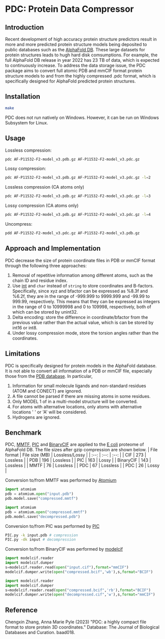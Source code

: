 # PDC: Protein Data Compressor #

## Introduction ##
Recent development of high accuracy protein structure predictors result in more and more predicted protein structure models being deposited to public databases such as the [AlphaFold DB](https://alphafold.ebi.ac.uk/). These large datasets for protein structures leads to hugh hard disk comsumptions. For example, the full AlphaFold DB release in year 2022 has 23 TB of data, which is expected to continuously increase. To address the data storage issue, the PDC package aims to convert full atomic PDB and mmCIF format protein structure models to and from the highly compressed .pdc format, which is specifically designed for AlphaFold predicted protein structures.

## Installation ##
```bash
make
```
PDC does not run natively on Windows. However, it can be run on Windows Subsystem for Linux.

## Usage ##
Lossless compression:
```bash
pdc AF-P11532-F2-model_v3.pdb.gz AF-P11532-F2-model_v3.pdc.gz
```
Lossy compression:
```bash
pdc AF-P11532-F2-model_v3.pdb.gz AF-P11532-F2-model_v3.pdc.gz -l=2
```
Lossless compression (CA atoms only)
```bash
pdc AF-P11532-F2-model_v3.pdb.gz AF-P11532-F2-model_v3.pdc.gz -l=3
```
Lossy compression (CA atoms only)
```bash
pdc AF-P11532-F2-model_v3.pdb.gz AF-P11532-F2-model_v3.pdc.gz -l=4
```
Uncompress:
```bash
pdd AF-P11532-F2-model_v3.pdc.gz AF-P11532-F2-model_v3.pdb.gz
```

## Approach and Implementation ##
PDC decrease the size of protein coordinate files in PDB or mmCIF format through the following three approaches:
1. Removal of repetitive information among different atoms, such as the chain ID and residue index.
2. Use [int](https://en.cppreference.com/w/cpp/types/integer) and ``char`` instead of ``string`` to store coordinates and B-factors.
   Specifically, since xyz and bfactor can be expressed as %8.3f and %6.2f, they are in the range of -999.999 to 9999.999 and -99.99 to 999.99, respectively. This means that they can be expressed as integers in the range of 0 to 10999998 and 0 to 109998, respectively, both of which can be stored by unint32.
3. Delta encoding: store the difference in coordinate/bfactor from the previous value rather than the actual value, which is can be stored by int16 or int8.
4. Under lossy compression mode, store the torsion angles rather than the coordinates.

## Limitations ##
PDC is specifically designed for protein models in the AlphaFold database. It is not able to convert all information of a PDB or mmCIF file, especially those from the [PDB database](https://www.rcsb.org/). In particular,
1. Information for small molecule ligands and non-standard residues (ATOM and CONECT) are ignored.
2. A file cannot be parsed if there are missing atoms in some residues.
3. Only MODEL 1 of in a multi-model structure will be converted.
4. For atoms with alternative locations, only atoms with alternative locations ' ' or 'A' will be considered.
5. Hydrogens are ignored.

## Benchmark ##
PDC, [MMTF](https://mmtf.rcsb.org/), [PIC](https://github.com/lukestaniscia/PIC) and [BinaryCIF](https://github.com/molstar/BinaryCIF) are applied to the [E coli](https://ftp.ebi.ac.uk/pub/databases/alphafold/v3/UP000000625_83333_ECOLI_v3.tar) proteome of AlphaFold DB. The file sizes after gzip compression are shown below.
| File format | File size (MB) | Lossless/Lossy |
| :--:        | :--:           | :--:           |
| CIF         | 273            | Lossless       |
| PDB         | 196            | Lossless       |
| PIC         | 163            | Lossy          |
| BinaryCIF   | 143            | Lossless       |
| MMTF        | 76             | Lossless       |
| PDC         | 67             | Lossless       |
| PDC         | 26             | Lossy          |

Conversion to/from MMTF was performed by [Atomium](https://github.com/samirelanduk/atomium)
```python
import atomium
pdb = atomium.open("input.pdb")
pdb.model.save("compressed.mmtf")
```
```python
import atomium
pdb = atomium.open("compressed.mmtf")
pdb.model.save("decompressed.pdb")
```

Conversion to/from PIC was performed by [PIC](https://github.com/lukestaniscia/PIC)
```bash
PIC.py -k input.pdb # compression
PIC.py -dk input # decompression
```

Conversion to/from BinaryCIF was performed by [modelcif](https://github.com/ihmwg/python-modelcif)
```python
import modelcif.reader
import modelcif.dumper
s=modelcif.reader.read(open("input.cif"),format="mmCIF")
modelcif.dumper.write(open("compressed.bcif",'wb'),s,format="BCIF")
```
```python
import modelcif.reader
import modelcif.dumper
s=modelcif.reader.read(open("compressed.bcif",'rb'),format="BCIF")
modelcif.dumper.write(open("decompressed.cif",'w'),s,format="mmCIF")
```

## Reference ##
Chengxin Zhang, Anna Marie Pyle (2023)
"PDC: a highly compact file format to store protein 3D coordinates."
Database: The Journal of Biological Databases and Curation. baad018.
